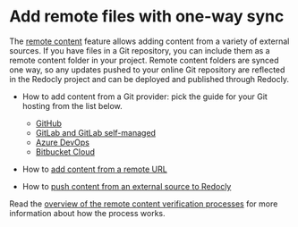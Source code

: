 # Add remote files with one-way sync

The [remote content](./remote-content.md) feature allows adding content from a variety of external sources.
If you have files in a Git repository, you can include them as a remote content folder in your project.
Remote content folders are synced one way, so any updates pushed to your online Git repository are reflected in the Redocly project and can be deployed and published through Redocly.

- How to add content from a Git provider: pick the guide for your Git hosting from the list below.

  - [GitHub](from-github.md)
  - [GitLab and GitLab self-managed](from-gitlab.md)
  - [Azure DevOps](from-azure-devops.md)
  - [Bitbucket Cloud](from-bitbucket-cloud.md)

- How to [add content from a remote URL](url.md)
- How to [push content from an external source to Redocly](./push.md)

Read the [overview of the remote content verification processes](./verify-remote-content.md) for more information about how the process works.
